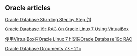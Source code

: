 ## Oracle articles

[Oracle Database Sharding Step by Step (1)](https://cashfit.github.io/oracle_articles/oracle_database_sharding1.html)

[Oracle Database 19c RAC On Oracle Linux 7 Using VirtualBox](https://cashfit.github.io/oracle_articles/19c_RAC_install.html)

[使用VirtualBox在Oracle Linux 7上安装Oracle Database 19c RAC](https://cashfit.github.io/oracle_articles/19c_RAC_install_CN.html)

[Oracle Database Documents 7.3 - 21c](https://cashfit.github.io/oracle_articles/oradocs.html)
